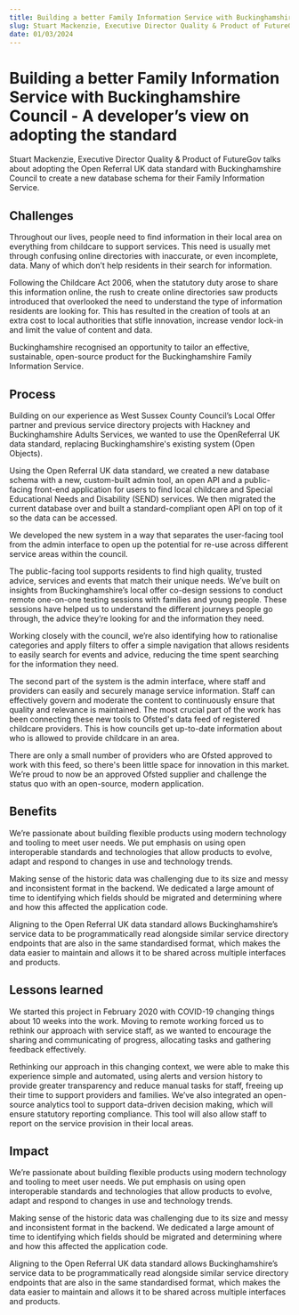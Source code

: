 ```yaml
---
title: Building a better Family Information Service with Buckinghamshire Council - A developer’s view on adopting the standard
slug: Stuart Mackenzie, Executive Director Quality & Product of FutureGov talks about adopting the Open Referral UK data standard with Buckinghamshire Council to create a new database schema for their Family Information Service.
date: 01/03/2024
---
```


# Building a better Family Information Service with Buckinghamshire Council - A developer’s view on adopting the standard

Stuart Mackenzie, Executive Director Quality & Product of FutureGov talks about adopting the Open Referral UK data standard with Buckinghamshire Council to create a new database schema for their Family Information Service.

## Challenges

Throughout our lives, people need to find information in their local area on everything from childcare to support services. This need is usually met through confusing online directories with inaccurate, or even incomplete, data. Many of which don’t help residents in their search for information.

Following the Childcare Act 2006, when the statutory duty arose to share this information online, the rush to create online directories saw products introduced that overlooked the need to understand the type of information residents are looking for. This has resulted in the creation of tools at an extra cost to local authorities that stifle innovation, increase vendor lock-in and limit the value of content and data.

Buckinghamshire recognised an opportunity to tailor an effective, sustainable, open-source product for the Buckinghamshire Family Information Service.

## Process

Building on our experience as West Sussex County Council’s Local Offer partner and previous service directory projects with Hackney and Buckinghamshire Adults Services, we wanted to use the OpenReferral UK data standard, replacing Buckinghamshire's existing system (Open Objects).

Using the Open Referral UK data standard, we created a new database schema with a new, custom-built admin tool, an open API and a public-facing front-end application for users to find local childcare and Special Educational Needs and Disability (SEND) services. We then migrated the current database over and built a standard-compliant open API on top of it so the data can be accessed.

We developed the new system in a way that separates the user-facing tool from the admin interface to open up the potential for re-use across different service areas within the council. 

The public-facing tool supports residents to find high quality, trusted advice, services and events that match their unique needs. We’ve built on insights from Buckinghamshire’s local offer co-design sessions to conduct remote one-on-one testing sessions with families and young people. These sessions have helped us to understand the different journeys people go through, the advice they’re looking for and the information they need.

Working closely with the council, we’re also identifying how to rationalise categories and apply filters to offer a simple navigation that allows residents to easily search for events and advice, reducing the time spent searching for the information they need. 

The second part of the system is the admin interface, where staff and providers can easily and securely manage service information. Staff can effectively govern and moderate the content to continuously ensure that quality and relevance is maintained. The most crucial part of the work has been connecting these new tools to Ofsted's data feed of registered childcare providers. This is how councils get up-to-date information about who is allowed to provide childcare in an area.

There are only a small number of providers who are Ofsted approved to work with this feed, so there's been little space for innovation in this market. We’re proud to now be an approved Ofsted supplier and challenge the status quo with an open-source, modern application.

## Benefits

We’re passionate about building flexible products using modern technology and tooling to meet user needs. We put emphasis on using open interoperable standards and technologies that allow products to evolve, adapt and respond to changes in use and technology trends. 

Making sense of the historic data was challenging due to its size and messy and inconsistent format in the backend. We dedicated a large amount of time to identifying which fields should be migrated and determining where and how this affected the application code. 

Aligning to the Open Referral UK data standard allows Buckinghamshire’s service data to be programmatically read alongside similar service directory endpoints that are also in the same standardised format, which makes the data easier to maintain and allows it to be shared across multiple interfaces and products.

## Lessons learned

We started this project in February 2020 with COVID-19 changing things about 10 weeks into the work. Moving to remote working forced us to rethink our approach with service staff, as we wanted to encourage the sharing and communicating of progress, allocating tasks and gathering feedback effectively.

Rethinking our approach in this changing context, we were able to make this experience simple and automated, using alerts and version history to provide greater transparency and reduce manual tasks for staff, freeing up their time to support providers and families. We’ve also integrated an open-source analytics tool to support data-driven decision making, which will ensure statutory reporting compliance. This tool will also allow staff to report on the service provision in their local areas.

## Impact

We’re passionate about building flexible products using modern technology and tooling to meet user needs. We put emphasis on using open interoperable standards and technologies that allow products to evolve, adapt and respond to changes in use and technology trends. 

Making sense of the historic data was challenging due to its size and messy and inconsistent format in the backend. We dedicated a large amount of time to identifying which fields should be migrated and determining where and how this affected the application code. 

Aligning to the Open Referral UK data standard allows Buckinghamshire’s service data to be programmatically read alongside similar service directory endpoints that are also in the same standardised format, which makes the data easier to maintain and allows it to be shared across multiple interfaces and products.